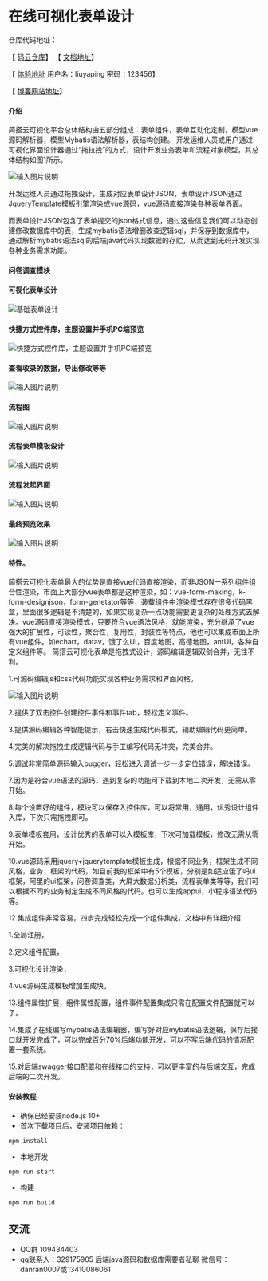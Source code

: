 # 在线可视化表单设计
仓库代码地址：

【 [码云仓库](https://gitee.com/liuyaping007/vuefrom1.1.0)】
【 [文档地址](http://qifeng.321zou.com)】

【 [体验地址](http://qifeng.321zou.com:81) 用户名：liuyaping 密码：123456】

【 [博客网站地址](https://www.cnblogs.com/PlatformSolution/p/14572362.html)】

#### 介绍
简搭云可视化平台总体结构由五部分组成：表单组件，表单互动化定制，模型vue源码解析器，模型Mybatis语法解析器，表结构创建。
开发运维人员或用户通过可视化界面设计器通过“拖拉拽”的方式，设计开发业务表单和流程对象模型，其总体结构如图1所示。

![输入图片说明](https://images.gitee.com/uploads/images/2021/0913/221230_33a1cd27_5570306.png "($%}D1`C[0V~6G7}RW2MWE1.png")

开发运维人员通过拖拽设计，生成对应表单设计JSON，表单设计JSON通过JqueryTemplate模板引擎渲染成vue源码，vue源码直接渲染各种表单界面。

而表单设计JSON包含了表单提交的json格式信息，通过这些信息我们可以动态创建修改数据库中的表，生成mybatis语法增删改查逻辑sql，并保存到数据库中，通过解析mybatis语法sql的后端java代码实现数据的存贮，从而达到无码开发实现各种业务需求功能。

#### 问卷调查模块

#### 可视化表单设计

![基础表单设计](https://images.gitee.com/uploads/images/2021/0905/232340_a6fd2b19_5570306.gif "wenjuandiaocha.gif")
#### 快捷方式控件库，主题设置并手机PC端预览

![快捷方式控件库，主题设置并手机PC端预览](https://images.gitee.com/uploads/images/2021/0905/232702_06a5bfcd_5570306.gif "wenjuandiaocha1.gif")

#### 查看收录的数据，导出修改等等

![输入图片说明](https://images.gitee.com/uploads/images/2021/0906/000701_f0a9a754_5570306.gif "wenjuandiaocha2.gif")

#### 流程图

![输入图片说明](https://images.gitee.com/uploads/images/2021/0905/235651_26f59efc_5570306.png "46U_BBVNCX2~()RR(WSDSYN.png")

#### 流程表单模板设计

![输入图片说明](https://images.gitee.com/uploads/images/2021/0905/235704_6e94d7ca_5570306.png "9(ETI_EVR~K]XQM_VDVLNGW.png")

#### 流程发起界面

![输入图片说明](https://images.gitee.com/uploads/images/2021/0905/235716_04bf6d30_5570306.png "{NMLN3(P(I]_BD6R@D_OS9K.png")

#### 最终预览效果

![输入图片说明](https://images.gitee.com/uploads/images/2021/0905/235945_9374bebf_5570306.gif "wenjuandiaocha4.gif")

#### 特性。

简搭云可视化表单最大的优势是直接vue代码直接渲染，而非JSON一系列组件组合性渲染，市面上大部分vue表单都是这种渲染，如：vue-form-making，k-form-designjson，form-genetator等等，装载组件中渲染模式存在很多代码黑盒，里面很多逻辑是不清楚的，如果实现复杂一点功能需要更复杂的处理方式去解决。vue源码直接渲染模式，只要符合vue语法风格，就能渲染，充分继承了vue强大的扩展性，可读性，聚合性，复用性，封装性等特点，他也可以集成市面上所有vue组件。如echart，datav，饿了么UI，百度地图，高德地图，antUI，各种自定义组件等。
简搭云可视化表单是拖拽式设计，源码编辑逻辑双剑合并，无往不利。

1.可源码编辑js和css代码功能实现各种业务需求和界面风格。

![输入图片说明](https://images.gitee.com/uploads/images/2021/0913/221610_230969ec_5570306.png "01T0K}26@$]MD04]@1E_7$W.png")

2.提供了双击控件创建控件事件和事件tab，轻松定义事件。

3.提供源码编辑各种智能提示，右击快速生成代码模式，辅助编辑代码更简单。

4.完美的解决拖拽生成逻辑代码与手工编写代码无冲突，完美合并。

5.调试非常简单源码输入bugger，轻松进入调试一步一步定位错误，解决错误。

7.因为是符合vue语法的源码，遇到复杂的功能可下载到本地二次开发，无需从零开始。

8.每个设置好的组件，模块可以保存入控件库，可以将常用，通用，优秀设计组件入库，下次只需拖拽即可。

9.表单模板套用，设计优秀的表单可以入模板库，下次可加载模板，修改无需从零开始。

10.vue源码采用jquery+jquerytemplate模板生成，根据不同业务，框架生成不同风格，业务，框架的代码，如目前我的框架中有5个模板，分别是如适应饿了吗ui框架，阿里的ui框架，问卷调查类，大屏大数据分析类，流程表单类等等，我们可以根据不同的业务制定生成不同风格的代码。也可以生成appui，小程序语法代码等。

12.集成组件非常容易，四步完成轻松完成一个组件集成，文档中有详细介绍

1.全局注册，

2.定义组件配置，

3.可视化设计渲染，

4.vue源码生成模板增加生成块。

13.组件属性扩展，组件属性配置，组件事件配置集成只需在配置文件配置就可以了。

14.集成了在线编写mybatis语法编辑器，编写好对应mybatis语法逻辑，保存后接口就开发完成了，可以完成百分70%后端功能开发，可以不写后端代码的情况配置一套系统。

15.对后端swagger接口配置和在线接口的支持，可以更丰富的与后端交互，完成后端的二次开发。

#### 安装教程
- 确保已经安装node.js 10+
- 首次下载项目后，安装项目依赖：
```
npm install
```
- 本地开发
```
npm run start
```
- 构建
```
npm run build
```
## 交流
- QQ群 109434403
- qq联系人：329175905
后端java源码和数据库需要者私聊
微信号：danran0007或13410086061

